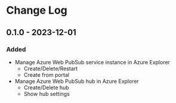 # Change Log

## 0.1.0 - 2023-12-01

### Added
- Manage Azure Web PubSub service instance in Azure Explorer
    - Create/Delete/Restart
    - Create from portal
- Manage Azure Web PubSub hub in Azure Explorer
    - Create/Delete hub
    - Show hub settings
